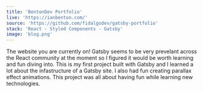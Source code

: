 ```yaml
---
title: 'BentonDev Portfolio'
live: 'https://ianbenton.com/'
source: 'https://github.com/fidalgodev/gatsby-portfolio'
stack: 'React - Styled Components - Gatsby'
image: 'blog.png'
---
```


The website you are currently on! Gatsby seems to be very prevelant across the React community at the moment so I figured it would be worth learning and fun diving into. This is my first project built with Gatsby and I learned a lot about the infastructure of a Gatsby site. I also had fun creating parallax effect animations. This project was all about having fun while learning new technologies.
